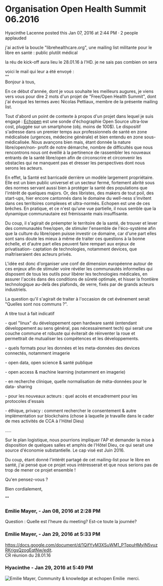#  Organisation Open Health Summit 06.2016

Hyacinthe Lacenne posted this Jan 07, 2016 at 2:44 PM · 2 people applauded

j'ai activé la boucle "librehealthcare.org", une mailing list militante pour
le libre en santé : public plutôt médical  
  
la réu de kick-off aura lieu le 28.01.16 à l'HD. je ne sais pas combien on
sera  
  
voici le mail qui leur a été envoyé :  
""  
Bonjour à tous,

  

En ce début d'année, dont je vous souhaite les meilleurs augures, je viens
vers vous pour dire 2 mots d'un projet de "Free/Open Health Summit", dont j'ai
évoqué les termes avec Nicolas Pettiaux, membre de la présente mailing list.

  

Tout d'abord un point de contexte à propos d'un projet dans lequel je suis
engagé : [Echopen](http://www.echopen.org/) est une sonde d'échographie Open
Source ultra-low cost, pluggée sur un smartphone (obj. moins de 100$). Le
dispositif s'adresse dans un premier temps aux professionnels de santé en zone
médicalisée (urgences, médecine générale) et bien entendu en zone sous-
médicalisée. Nous avançons bien mais, étant donnée la nature libre/open/non-
profit de notre démarche, nombre de difficultés que nous rencontrons nous ont
éveillé à la pertinence de rassembler les nouveaux entrants de la santé
libre/open afin de circonscrire et circonvenir les obstacles qui ne manquent
pas et dresser les perspectives dont nous serons les acteurs.

  

En effet, la Santé est barricadé derrière un modèle largement propriétaire.
Elle est un bien public universel et un secteur fermé, fortement abrité sous
des normes servant aussi bien à protéger la santé des populations que
l'intérêt de quelques majors. Or, des libristes, des makers de tout poil, des
start-ups, hier encore cantonnés dans le domaine du well-ness s'invitent dans
ces territoires complexes et ultra-normés. Echopen est une de ces brêches. En
pratique, et ce n'est qu'une vue partielle, il nous semble que la dynamique
communautaire est frémissante mais insuffisante.

Du coup, il s'agirait de préempter le territoire de la santé, de trouver et
lever des communautés free/open, de stimuler l'ensemble de l'éco-système afin
que la culture du libre/open puisse investir ce domaine, car d'une part elles
sont sans doute les mieux à même de traiter ces questions à la bonne échelle,
et d'autre part elles peuvent faire rempart aux enjeux de privatisation-
captation de technologies, notamment devices, que maîtriseraient des acteurs
privés.

  

L'idée est donc d'organiser une conf de dimension européenne autour de ces
enjeux afin de stimuler voire révéler les communautés informelles qui
disposent de tous les outils pour libérer les technologies médicales, en
assurer l'accès dans des conditions de sûreté optimale, et hisser la frontière
technologique au-delà des plafonds, de verre, fixés par de grands acteurs
industriels.

  

La question qu'il s'agirait de traiter à l'occasion de cet événement serait
"Quelles sont nos communs ?".

  

A titre tout à fait indicatif

\- quel "linux" du développement open hardware santé (entendant développement
au sens général, pas nécessairement tech) qui serait une couche commune et
robuste qui éviterait de réinventer la roue et permettrait de mutualiser les
compétences et les développements.

\- quels formats pour les données et les meta-données des devices connectés,
notamment imagerie

\- open data, open science &amp; santé publique

\- open access &amp; machine learning (notamment en imagerie)

\- en recherche clinique, quelle normalisation de méta-données pour le data-
sharing

\- pour les nouveaux acteurs : quel accès et encadrement pour les protocoles
d'essais

\- éthique, privacy : comment rechercher le consentement &amp; autre
implémentation sur blockchains (chose à laquelle je travaille dans le cader de
mes activités de CCA à l'Hôtel Dieu)

.....

  

Sur le plan logistique, nous pourrions impliquer l'AP et demander la mise à
disposition de quelques salles et amphis de l'Hôtel Dieu, ce qui serait une
source d'économie substantielle. Le cap visé est Juin 2016.

  

Du coup, étant donné l'intérêt partagé de cet mailing-list pour le libre en
santé, j'ai pensé que ce projet vous intéresserait et que nous serions pas de
trop de mener ce projet ensemble !

  

Qu'en pensez-vous ?

  

Bien cordialement,  
  
""

### **Emilie Mayer,** - Jan 08, 2016 at 2:28 PM

Question : Quelle est l'heure du meeting? Est-ce toute la journée?

### **Emilie Mayer,** - Jan 29, 2016 at 5:33 PM

<https://docs.google.com/document/d/1QjfYyM3XSuWM1_PTppuHMylN5vuzRKrjgsQzogEqtNw/edit>.  
CR réunion du 28.01.16

### **Hyacinthe** - Jan 29, 2016 at 5:49 PM

![Emilie Mayer, Community & knowledge  at
echopen](./../../zz_assets/images/avatars/1269172.png) Emilie  merci.

